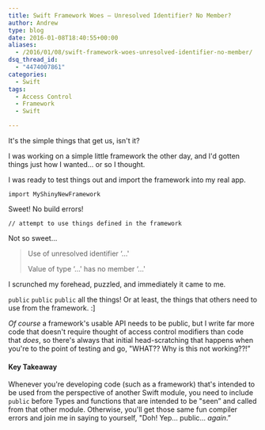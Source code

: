 ```yaml
---
title: Swift Framework Woes – Unresolved Identifier? No Member?
author: Andrew
type: blog
date: 2016-01-08T18:40:55+00:00
aliases:
  - /2016/01/08/swift-framework-woes-unresolved-identifier-no-member/
dsq_thread_id:
  - "4474007861"
categories:
  - Swift
tags:
  - Access Control
  - Framework
  - Swift

---
```

It's the simple things that get us, isn't it?

I was working on a simple little framework the other day, and I'd gotten things just how I wanted&#8230; or so I thought.

I was ready to test things out and import the framework into my real app.

`import MyShinyNewFramework`

Sweet! No build errors!

`// attempt to use things defined in the framework`

Not so sweet&#8230;

> Use of unresolved identifier &#8216;&#8230;'
> 
> Value of type &#8216;&#8230;' has no member &#8216;&#8230;' 

I scrunched my forehead, puzzled, and immediately it came to me.

`public` `public` `public` all the things! Or at least, the things that others need to use from the framework. :]

_Of course_ a framework's usable API needs to be public, but I write far more code that doesn't require thought of access control modifiers than code that _does_, so there's always that initial head-scratching that happens when you're to the point of testing and go, "WHAT?? Why is this not working??!&#8221;

#### Key Takeaway

Whenever you're developing code (such as a framework) that's intended to be used from the perspective of another Swift module, you need to include `public` before Types and functions that are intended to be "seen&#8221; and called from that other module. Otherwise, you'll get those same fun compiler errors and join me in saying to yourself, "Doh! Yep&#8230; public&#8230; _again_.&#8221;
